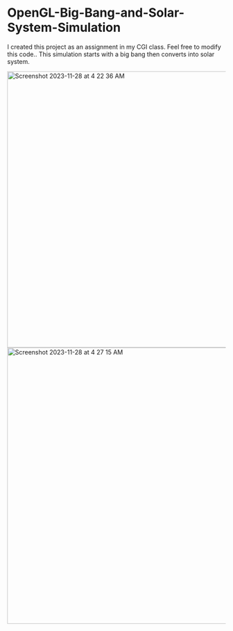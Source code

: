 # OpenGL-Big-Bang-and-Solar-System-Simulation
I created this project as an assignment in my CGI class.
Feel free to modify this code..
This simulation starts with a big bang then converts into solar system.

<img width="636" alt="Screenshot 2023-11-28 at 4 22 36 AM" src="https://github.com/syedshanzeb/OpenGL-Big-Bang-and-Solar-System-Simulation/assets/152086524/a10f10fd-1206-4d84-8759-078f39f2ac3f">


<img width="636" alt="Screenshot 2023-11-28 at 4 27 15 AM" src="https://github.com/syedshanzeb/OpenGL-Big-Bang-and-Solar-System-Simulation/assets/152086524/24fa6ba8-4349-40d4-a872-7590cc10cf02">
